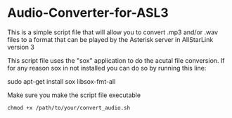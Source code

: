 # Audio-Converter-for-ASL3
This is a simple script file that will allow you to convert .mp3 and/or .wav files to a format that can be played by the Asterisk server in AllStarLink version 3

This  script file uses the "sox" application to do the acutal file conversion. If for any reason sox in not installed you can do so by running this line:

sudo apt-get install sox libsox-fmt-all

Make sure you make the script file executable
```
chmod +x /path/to/your/convert_audio.sh
```
